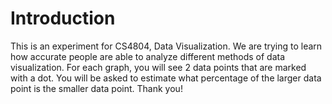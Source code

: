 # Introduction

This is an experiment for CS4804, Data Visualization. We are trying to learn how accurate people are able to analyze different methods of data visualization. For each graph, you will see 2 data points that are marked with a dot. You will be asked to estimate what percentage of the larger data point is the smaller data point. Thank you! 